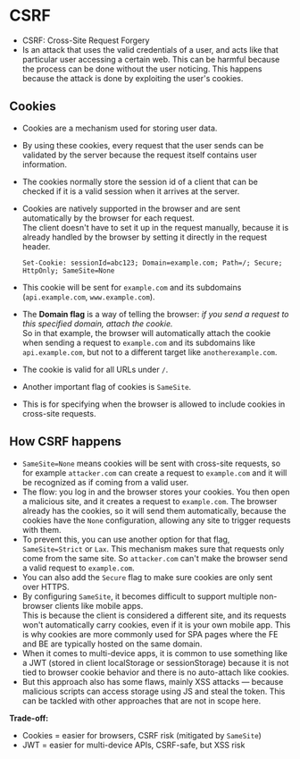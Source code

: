# CSRF

- CSRF: Cross-Site Request Forgery  
- Is an attack that uses the valid credentials of a user, and acts like that particular user
  accessing a certain web. This can be harmful because the process can be done 
  without the user noticing. This happens because the attack is done by exploiting the user's cookies.  

## Cookies
- Cookies are a mechanism used for storing user data.  
- By using these cookies, every request that the user sends can be validated by the server because 
  the request itself contains user information.  
- The cookies normally store the session id of a client that can be checked if it is a valid session
  when it arrives at the server.  
- Cookies are natively supported in the browser and are sent automatically by the browser for each request.  
  The client doesn't have to set it up in the request manually, because it is already handled by the browser by 
  setting it directly in the request header.  

  ```
  Set-Cookie: sessionId=abc123; Domain=example.com; Path=/; Secure; HttpOnly; SameSite=None
  ```

- This cookie will be sent for `example.com` and its subdomains (`api.example.com`, `www.example.com`).  
- The **Domain flag** is a way of telling the browser: *if you send a request to this specified domain, attach the cookie.*  
  So in that example, the browser will automatically attach the cookie when sending a request to `example.com` and 
  its subdomains like `api.example.com`, but not to a different target like `anotherexample.com`.  
- The cookie is valid for all URLs under `/`.  
- Another important flag of cookies is `SameSite`.  
- This is for specifying when the browser is allowed to include cookies in cross-site requests.  

## How CSRF happens
- `SameSite=None` means cookies will be sent with cross-site requests, so for example `attacker.com` can create a request 
  to `example.com` and it will be recognized as if coming from a valid user.  
- The flow: you log in and the browser stores your cookies. You then open a malicious site, and it creates a request 
  to `example.com`. The browser already has the cookies, so it will send them automatically, 
  because the cookies have the `None` configuration, allowing any site to trigger requests with them.  
- To prevent this, you can use another option for that flag, `SameSite=Strict` or `Lax`. This mechanism makes sure
  that requests only come from the same site. So `attacker.com` can't make the browser send a valid request to `example.com`.  
- You can also add the `Secure` flag to make sure cookies are only sent over HTTPS.  
- By configuring `SameSite`, it becomes difficult to support multiple non-browser clients like mobile apps.  
  This is because the client is considered a different site, and its requests won't automatically carry cookies, 
  even if it is your own mobile app. This is why cookies are more commonly used for SPA pages where the FE and BE are typically
  hosted on the same domain.  
- When it comes to multi-device apps, it is common to use something like a JWT (stored
  in client localStorage or sessionStorage) because it is not tied
  to browser cookie behavior and there is no auto-attach like cookies.  
- But this approach also has some flaws, mainly XSS attacks — because malicious scripts can access storage using JS
  and steal the token. This can be tackled with other approaches that are not in scope here.  

**Trade-off:**  
- Cookies = easier for browsers, CSRF risk (mitigated by `SameSite`)  
- JWT = easier for multi-device APIs, CSRF-safe, but XSS risk